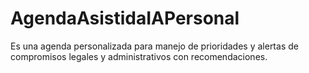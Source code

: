 # AgendaAsistidaIAPersonal
Es una agenda personalizada para manejo de prioridades y alertas de compromisos legales y administrativos con recomendaciones.
